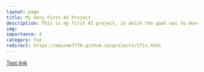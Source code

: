```yaml
---
layout: page
title: My Very First AI Project
description: This is my first AI project, in which the goal was to develop a system that can recognize handwritten text.
img:
importance: 4
category: fun
redirect: https://maxime7770.github.io/projects/tfjs.html
---
```


[Test link](https://maxime7770.github.io/projects/tfjs.html)

